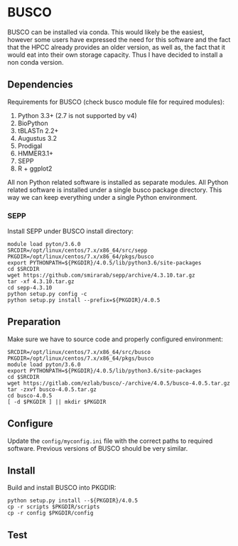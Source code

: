 # BUSCO
BUSCO can be installed via conda. This would likely be the easiest, however some users have expressed the need for this software and the fact that the HPCC already provides an older version, as well as, the fact that it would eat into their own storage capacity.
Thus I have decided to install a non conda version.

## Dependencies
Requirements for BUSCO (check busco module file for required modules):
1. Python 3.3+ (2.7 is not supported by v4)
2. BioPython
3. tBLASTn 2.2+
4. Augustus 3.2
5. Prodigal
5. HMMER3.1+
6. SEPP
7. R + ggplot2 

All non Python related software is installed as separate modules.
All Python related software is installed under a single busco package directory.
This way we can keep everything under a single Python environment.

### SEPP
Install SEPP under BUSCO install directory:
```
module load pyton/3.6.0
SRCDIR=/opt/linux/centos/7.x/x86_64/src/sepp
PKGDIR=/opt/linux/centos/7.x/x86_64/pkgs/busco
export PYTHONPATH=${PKGDIR}/4.0.5/lib/python3.6/site-packages
cd $SRCDIR
wget https://github.com/smirarab/sepp/archive/4.3.10.tar.gz
tar -xf 4.3.10.tar.gz
cd sepp-4.3.10
python setup.py config -c
python setup.py install --prefix=${PKGDIR}/4.0.5
```

## Preparation
Make sure we have to source code and properly configured environment:
```
SRCDIR=/opt/linux/centos/7.x/x86_64/src/busco
PKGDIR=/opt/linux/centos/7.x/x86_64/pkgs/busco
module load pyton/3.6.0
export PYTHONPATH=${PKGDIR}/4.0.5/lib/python3.6/site-packages
cd $SRCDIR
wget https://gitlab.com/ezlab/busco/-/archive/4.0.5/busco-4.0.5.tar.gz
tar -zxvf busco-4.0.5.tar.gz
cd busco-4.0.5
[ -d $PKGDIR ] || mkdir $PKGDIR
```

## Configure
Update the `config/myconfig.ini` file with the correct paths to required software.
Previous versions of BUSCO should be very similar.

## Install
Build and install BUSCO into PKGDIR:
```
python setup.py install --${PKGDIR}/4.0.5
cp -r scripts $PKGDIR/scripts
cp -r config $PKGDIR/config
```

## Test
